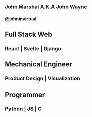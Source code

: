 ### John Marshal A.K.A John Wayne 
#### @johninvirtual

## Full Stack Web
### React | Svelte | Django

## Mechanical Engineer
### Product Design | Visualization

## Programmer
### Python | JS | C

<!--
**johninvirtual/johninvirtual** is a ✨ _special_ ✨ repository because its `README.md` (this file) appears on your GitHub profile.

Here are some ideas to get you started:

- 🔭 I’m currently working on ...
- 🌱 I’m currently learning ...
- 👯 I’m looking to collaborate on ...
- 🤔 I’m looking for help with ...
- 💬 Ask me about ...
- 📫 How to reach me: ...
- 😄 Pronouns: ...
- ⚡ Fun fact: ...
-->
